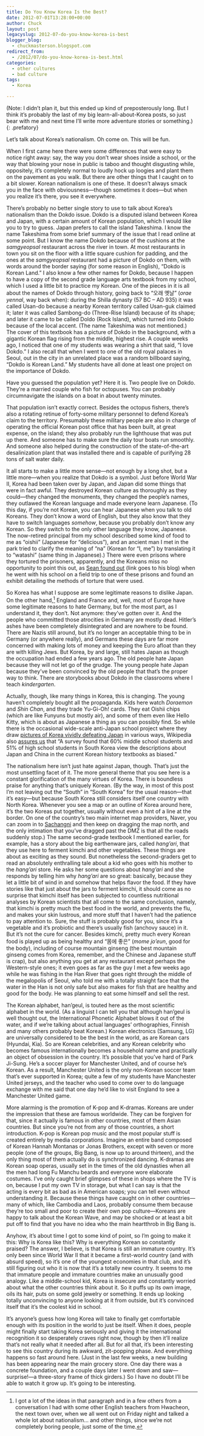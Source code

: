 ```yaml
---
title: Do You Know Korea Is the Best?
date: 2012-07-01T13:28:00+00:00
author: Chuck
layout: post
legacyslug: 2012-07-do-you-know-korea-is-best
blogger_blog:
  - chuckmasterson.blogspot.com
redirect_from:
  - /2012/07/do-you-know-korea-is-best.html
categories:
  - other cultures
  - bad culture
tags:
  - Korea

---
```

(Note: I didn’t plan it, but this ended up kind of preposterously long.
But I think it’s probably the last of my big learn-all-about-Korea posts,
so just bear with me and next time I’ll write more adventure stories or
something.)
{: .prefatory}

Let’s talk about Korea’s nationalism. Oh come on. This will be fun.

When I first came here there were some differences that were easy to notice
right away: say, the way you don’t wear shoes inside a school, or the way
that blowing your nose in public is taboo and thought disgusting while,
oppositely, it’s completely normal to loudly hock up loogies and plant
them on the pavement as you walk. But there are other things that I caught on
to a bit slower. Korean nationalism is one of these. It doesn’t always
smack you in the face with obviousness—though sometimes it does—but when you
realize it’s there, you see it everywhere.

There’s probably no better single story to use to talk about
Korea’s nationalism than the Dokdo issue. Dokdo is a disputed island
between Korea and Japan, with a certain amount of Korean population, which I
would like you to try to guess. Japan prefers to call the island Takeshima. I
know the name Takeshima from some brief summary of the issue that I read online
at some point. But I know the name Dokdo because of the cushions at the
_samgyeopsal_ restaurant across the river in town. At most restaurants in town
you sit on the floor with a little square cushion for padding, and the ones at
the _samgyeopsal_ restaurant had a picture of Dokdo on them, with words
around the border saying (for some reason in English), “Dokdo is Korean
Land.” I also know a few other names for Dokdo, because I happen to have
a copy of the second grade language arts textbook from my school, which I used
a little bit to practice my Korean. One of the pieces in it is all about the
names of Dokdo through history, going back to “오래 옛날” (_orae
yennal_, way back when): during the Shilla dynasty (57 BC – AD 935) it was
called Usan-do because a nearby Korean territory called Usan-guk claimed it;
later it was called Sambong-do (Three-Rise Island) because of its shape; and
later it came to be called Doldo (Rock Island), which turned into Dokdo because
of the local accent. (The name Takeshima was not mentioned.) The cover of this
textbook has a picture of Dokdo in the background, with a gigantic Korean flag
rising from the middle, highest rise. A couple weeks ago, I noticed that one of
my students was wearing a shirt that said, “I love Dokdo.” I also
recall that when I went to one of the old royal palaces in Seoul, out in the
city in an unrelated place was a random billboard saying, “Dokdo is
Korean Land.” My students have all done at least one project on the
importance of Dokdo.

Have you guessed the population yet? Here it is. Two people live on Dokdo.
They’re a married couple who fish for octopuses. You can probably
circumnavigate the islands on a boat in about twenty minutes.

That population isn’t exactly correct. Besides the octopus fishers,
there’s also a rotating retinue of forty-some military personnel to
defend Korea’s claim to the territory. Presumably these military people
are also in charge of operating the official Korean post office that has been
built, at great expense, on the island; they also probably run the lighthouse
that was put up there. And someone has to make sure the daily tour boats run
smoothly. And someone also helped during the construction of the
state-of-the-art desalinization plant that was installed there and is capable
of purifying 28 tons of salt water daily.

It all starts to make a little more sense—not enough by a long shot, but a
little more—when you realize that Dokdo is a symbol. Just before World War II,
Korea had been taken over by Japan, and Japan did some things that were in fact
awful. They destroyed Korean culture as thoroughly as they could—they changed
the monuments, they changed the people’s names, they outlawed the Korean
language and made everyone learn Japanese. (To this day, if you’re not Korean,
you can hear Japanese when you talk to old Koreans. They don’t know a word of
English, but they also know that they have to switch languages _somehow_,
because you probably don’t know any Korean. So they switch to the only other
language they know, Japanese. The now-retired principal from my school
described some kind of food to me as “oishii” (Japanese for “delicious”), and
an ancient man I met in the park tried to clarify the meaning of “na” (Korean
for “I, me”) by translating it to “watashi” (same thing in Japanese).) There
were even prisons where they tortured the prisoners, apparently, and the
Koreans miss no opportunity to point this out, as [Sean found
out](http://whereintheworldissean.blogspot.kr/2011/10/you-will-hate-japan-you-will-you-will.html)
(link goes to his blog) when he went with his school on a field trip to one of
these prisons and found an exhibit detailing the methods of torture that were
used.

So Korea has what I suppose are some legitimate reasons to dislike Japan. On
the other hand,[^1] England and France and, well, most of Europe have some
legitimate reasons to hate Germany, but for the most part, as I understand it,
they don’t. Not anymore: they’ve gotten over it. And the people who
committed those atrocities in Germany are mostly dead. Hitler’s ashes
have been completely disintegrated and are nowhere to be found. There are Nazis
still around, but it’s no longer an acceptable thing to be in Germany (or
anywhere really), and Germans these days are far more concerned with making
lots of money and keeping the Euro afloat than they are with killing Jews. But
Korea, by and large, still hates Japan as though the occupation had ended a few
years ago. The old people hate Japan because they will not let go of the
grudge. The young people hate Japan because they’ve been convinced by the
old people that that’s the proper way to think. There are storybooks
about Dokdo in the classrooms where I teach _kindergarten_.

Actually, though, like many things in Korea, this is changing. The young
haven’t completely bought all the propaganda. Kids here watch _Doraemon_ and
_Shin Chan_, and they trade Yu-Gi-Oh! cards. They eat Oishii chips (which are
like Funyuns but mostly air), and some of them even like Hello Kitty, which is
about as Japanese a thing as you can possibly find.  So while there is the
occasional wide-scale anti-Japan school project where they draw [pictures of
Korea vividly defeating
Japan](http://www.geocities.jp/bxninjin2004/data_room/05/cache/01/indexphp.htm)
in various ways, Wikipedia also [assures
us](http://en.wikipedia.org/wiki/Anti-Japanese_sentiment_in_Korea#Education)
that “A survey found that 60% middle school students and 51% of high school
students in South Korea view the descriptions about Japan and China in the
current Korean history textbooks as biased.”

The nationalism here isn’t just hate against Japan, though. That’s just the
most unsettling facet of it. The more general theme that you see here is a
constant glorification of the many virtues of Korea. There is boundless praise
for anything that’s uniquely Korean. (By the way, in most of this post I’m not
leaving out the “South” in “South Korea” for the usual reason—that it’s
easy—but because South Korea still considers itself one country with North
Korea. Whenever you see a map or an outline of Korea around here, it’s the two
Koreas put together, usually without even a hint of a line at the border. On
one of the country’s two main internet map providers, Naver, you can zoom in to
[Sachangni](http://map.naver.com/?dlevel=11&lat=38.0701537&lng=127.5234399&menu=location&mapMode=0&enc=b64)
and then keep on dragging the map north, and the only intimation that you’ve
dragged past the DMZ is that all the roads suddenly stop.) The same
second-grade textbook I mentioned earlier, for example, has a story about the
big earthenware jars, called _hang’ari_, that they use here to ferment kimchi
and other vegetables. These things are about as exciting as they sound. But
nonetheless the second-graders get to read an absolutely enthralling tale about
a kid who goes with his mother to the _hang’ari_ store. He asks her some
questions about _hang’ari_ and she responds by telling him why _hang’ari_ are
so great: basically, because they let a little bit of wind in and somehow that
helps flavor the food. If they have stories like that just about the jars to
ferment kimchi, it should come as no surprise that kimchi itself has been
subjected to countless nutritional analyses by Korean scientists that all come
to the same conclusion, namely, that kimchi is pretty much the best food in the
world, and prevents the flu, and makes your skin lustrous, and more stuff that
I haven’t had the patience to pay attention to. Sure, the stuff is probably
good for you, since it’s a vegetable and it’s probiotic and there’s usually
fish (anchovy sauce) in it. But it’s not the cure for cancer. Besides kimchi,
pretty much every Korean food is played up as being healthy and “몸에 좋은”
(_mome jo’eun_, good for the body), including of course mountain ginseng (the
best mountain ginseng comes from Korea, remember, and the Chinese and Japanese
stuff is crap), but also anything you get at any restaurant except perhaps the
Western-style ones; it even goes as far as the guy I met a few weeks ago while
he was fishing in the Han River that goes right through the middle of the
megalopolis of Seoul, who told me with a totally straight face that the water
in the Han is not only safe but also makes for fish that are healthy and good
for the body. He was planning to eat some himself and sell the rest.

The Korean alphabet, han’geul, is touted here as the most scientific
alphabet in the world. (As a linguist I can tell you that although
han’geul is well thought out, the International Phonetic Alphabet blows
it out of the water, and if we’re talking about actual languages’
orthographies, Finnish and many others probably beat Korean.) Korean
electronics (Samsung, LG) are universally considered to be the best in the
world, as are Korean cars (Hyundai, Kia). So are Korean celebrities, and
any Korean celebrity who becomes famous internationally becomes a household
name and practically an object of obsession in the country. It’s possible
that you’ve hard of Park Ji-Sung. He’s a soccer player for
Manchester United, and of course he’s Korean. As a result, Manchester
United is the only non-Korean soccer team that’s ever supported in Korea;
quite a few of my students have Manchester United jerseys, and the teacher who
used to come over to do language exchange with me said that one day he’d
like to visit England to see a Manchester United game.

More alarming is the promotion of K-pop and K-dramas. Koreans are under the
impression that these are famous worldwide. They can be forgiven for that,
since it actually is famous in other countries, most of them Asian countries.
But since you’re not from any of those countries, a short introduction.
K-pop is Korean pop music and the most popular stuff is created entirely by
media corporations. Imagine an entire band composed of Korean Hannah Montanas
or Jonas Brothers, except with seven or more people (one of the groups, Big
Bang, is now up to around thirteen), and the only thing most of them actually
do is synchronized dancing. K-dramas are Korean soap operas, usually set in the
times of the old dynasties when all the men had long Fu Manchu beards and
everyone wore elaborate costumes. I’ve only caught brief glimpses of
these in shops where the TV is on, because I put my own TV in storage, but what
I can say is that the acting is every bit as bad as in American soaps; you can
tell even without understanding it. Because these things have caught on in
other countries—many of which, like Cambodia and Laos, probably consume them
because they’re too small and poor to create their own pop
culture—Koreans are happy to talk about the Korean Wave, and may be shocked or
at least a bit put off to find that you have no idea who the main heartthrob in
Big Bang is.

Anyhow, it’s about time I got to some kind of point, so I’m going
to make it this: Why is Korea like this? Why is everything Korean so constantly
praised? The answer, I believe, is that Korea is still an immature country.
It’s only been since World War II that it became a first-world country
(and with absurd speed), so it’s one of the youngest economies in that
club, and it’s still figuring out who it is now that it’s a totally
new country. It seems to me that immature people and immature countries make an
unusually good analogy. Like a middle-school kid, Korea is insecure and
constantly worried about what the other countries think about it. So it puffs
up its own image, oils its hair, puts on some gold jewelry or something. It
ends up looking totally unconvincing to anyone looking at it from outside, but
it’s convinced itself that it’s the coolest kid in school.

It’s anyone’s guess how long Korea will take to finally get
comfortable enough with its position in the world to just be itself. When it
does, people might finally start taking Korea seriously and giving it the
international recognition it so desperately craves right now, though by then
it’ll realize that’s not really what it needed after all. But for
all that, it’s been interesting to see this country during its awkward,
zit-popping phase. And everything happens so fast around here. (Just in the
last few weeks, a new building has been appearing near the main grocery store.
One day there was a concrete foundation, and a couple days later I went down
and saw—surprise!—a three-story frame of thick girders.) So I have no doubt
I’ll be able to watch it grow up. It’s going to be interesting.

[^1]:I got a lot of the ideas in that paragraph and in a few others from a
    conversation I had with some other English teachers from Hwacheon, the next
    town over, when we all went out on Friday night and talked a whole lot about
    nationalism… and other things, since we’re not completely boring
    people, just some of the time.
